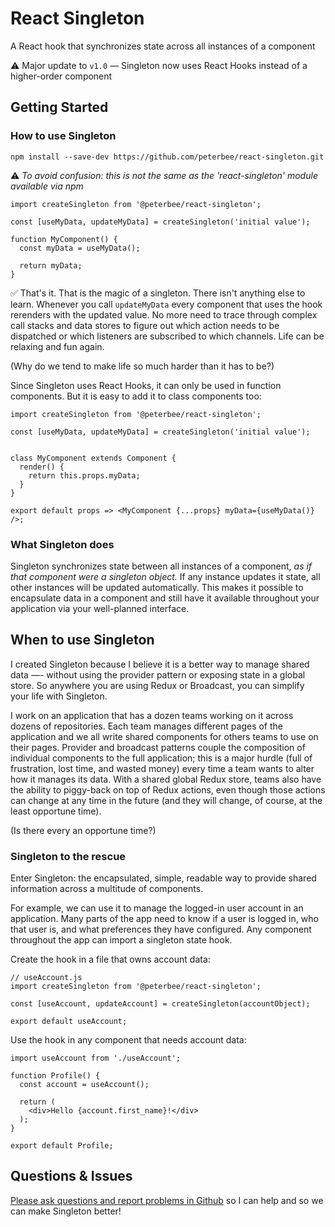 # React Singleton

A React hook that synchronizes state across all instances of a component

:warning: Major update to `v1.0` — Singleton now uses React Hooks instead of a higher-order component

## Getting Started

### How to use Singleton

```
npm install --save-dev https://github.com/peterbee/react-singleton.git
```

:warning: _To avoid confusion: this is not the same as the 'react-singleton' module available via npm_

```
import createSingleton from '@peterbee/react-singleton';

const [useMyData, updateMyData] = createSingleton('initial value');

function MyComponent() {
  const myData = useMyData();

  return myData;
}
```

:white_check_mark: That's it. That is the magic of a singleton. There isn't anything else to learn. Whenever you call `updateMyData` every component that uses the hook rerenders with the updated value. No more need to trace through complex call stacks and data stores to figure out which action needs to be dispatched or which listeners are subscribed to which channels. Life can be relaxing and fun again.

(Why do we tend to make life so much harder than it has to be?)

Since Singleton uses React Hooks, it can only be used in function components.  But it is easy to add it to class components too:

```
import createSingleton from '@peterbee/react-singleton';

const [useMyData, updateMyData] = createSingleton('initial value');


class MyComponent extends Component {
  render() {
    return this.props.myData;
  }
}

export default props => <MyComponent {...props} myData={useMyData()} />;

```


### What Singleton does

Singleton synchronizes state between all instances of a component, _as if that component were a singleton object._ If any instance updates it state, all other instances will be updated automatically. This makes it possible to encapsulate data in a component and still have it available throughout your application via your well-planned interface.

## When to use Singleton

I created Singleton because I believe it is a better way to manage shared data —- without using the provider pattern or exposing state in a global store. So anywhere you are using Redux or Broadcast, you can simplify your life with Singleton.

I work on an application that has a dozen teams working on it across dozens of repositories. Each team manages different pages of the application and we all write shared components for others teams to use on their pages. Provider and broadcast patterns couple the composition of individual components to the full application; this is a major hurdle (full of frustration, lost time, and wasted money) every time a team wants to alter how it manages its data. With a shared global Redux store, teams also have the ability to piggy-back on top of Redux actions, even though those actions can change at any time in the future (and they will change, of course, at the least opportune time).

(Is there every an opportune time?)

### Singleton to the rescue

Enter Singleton: the encapsulated, simple, readable way to provide shared information across a multitude of components.

For example, we can use it to manage the logged-in user account in an application. Many parts of the app need to know if a user is logged in, who that user is, and what preferences they have configured. Any component throughout the app can import a singleton state hook.

Create the hook in a file that owns account data:

```
// useAccount.js
import createSingleton from '@peterbee/react-singleton';

const [useAccount, updateAccount] = createSingleton(accountObject);

export default useAccount;
```

Use the hook in any component that needs account data:

```
import useAccount from './useAccount';

function Profile() {
  const account = useAccount();

  return (
    <div>Hello {account.first_name}!</div>
  );
}

export default Profile;
```

## Questions & Issues

[Please ask questions and report problems in Github](https://github.com/peterbee/react-singleton/issues) so I can help and so we can make Singleton better!
